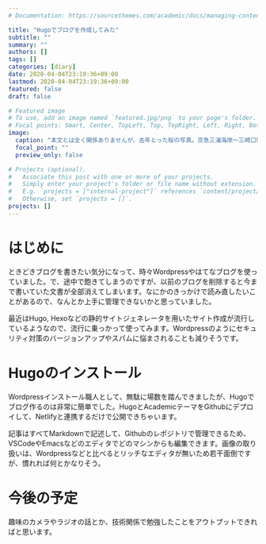```yaml
---
# Documentation: https://sourcethemes.com/academic/docs/managing-content/

title: "Hugoでブログを作成してみた"
subtitle: ""
summary: ""
authors: []
tags: []
categories: [diary]
date: 2020-04-04T23:19:36+09:00
lastmod: 2020-04-04T23:19:36+09:00
featured: false
draft: false

# Featured image
# To use, add an image named `featured.jpg/png` to your page's folder.
# Focal points: Smart, Center, TopLeft, Top, TopRight, Left, Right, BottomLeft, Bottom, BottomRight.
image:
  caption: "本文とは全く関係ありませんが、去年とった桜の写真。京急三浦海岸〜三崎口駅にて"
  focal_point: ""
  preview_only: false

# Projects (optional).
#   Associate this post with one or more of your projects.
#   Simply enter your project's folder or file name without extension.
#   E.g. `projects = ["internal-project"]` references `content/project/deep-learning/index.md`.
#   Otherwise, set `projects = []`.
projects: []
---
```

# はじめに
ときどきブログを書きたい気分になって、時々Wordpressやはてなブログを使っていました。で、途中で飽きてしまうのですが、以前のブログを削除すると今まで書いていた文書が全部消えてしまいます。なにかのきっかけで読み直したいことがあるので、なんとか上手に管理できないかと思っていました。

最近はHugo, Hexoなどの静的サイトジェネレータを用いたサイト作成が流行しているようなので、流行に乗っかって使ってみます。Wordpressのようにセキュリティ対策のバージョンアップやスパムに悩まされることも減りそうです。

# Hugoのインストール
Wordpressインストール職人として、無駄に場数を踏んできましたが、Hugoでブログ作るのは非常に簡単でした。HugoとAcademicテーマをGithubにデプロイして、Netlifyと連携するだけで公開できちゃいます。

記事はすべてMarkdownで記述して、Githubのレポジトリで管理できるため、VSCodeやEmacsなどのエディタでどのマシンからも編集できます。画像の取り扱いは、Wordpressなどと比べるとリッチなエディタが無いため若干面倒ですが、慣れれば何とかなりそう。

# 今後の予定
趣味のカメラやラジオの話とか、技術関係で勉強したことをアウトプットできればと思います。